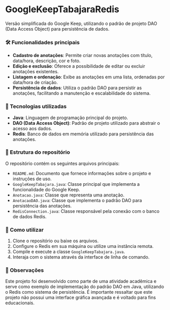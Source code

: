 # GoogleKeepTabajaraRedis

Versão simplificada do Google Keep, utilizando o padrão de projeto DAO (Data Access Object) para persistência de dados.

### 🛠️ Funcionalidades principais

* **Cadastro de anotações**: Permite criar novas anotações com título, data/hora, descrição, cor e foto.
* **Edição e exclusão**: Oferece a possibilidade de editar ou excluir anotações existentes.
* **Listagem e ordenação**: Exibe as anotações em uma lista, ordenadas por data/hora de criação.
* **Persistência de dados**: Utiliza o padrão DAO para persistir as anotações, facilitando a manutenção e escalabilidade do sistema.

### 🔧 Tecnologias utilizadas

* **Java**: Linguagem de programação principal do projeto.
* **DAO (Data Access Object)**: Padrão de projeto utilizado para abstrair o acesso aos dados.
* **Redis**: Banco de dados em memória utilizado para persistência das anotações.

### 📁 Estrutura do repositório

O repositório contém os seguintes arquivos principais:

* `README.md`: Documento que fornece informações sobre o projeto e instruções de uso.
* `GoogleKeepTabajara.java`: Classe principal que implementa a funcionalidade do Google Keep.
* `Anotacao.java`: Classe que representa uma anotação.
* `AnotacaoDAO.java`: Classe que implementa o padrão DAO para persistência das anotações.
* `RedisConnection.java`: Classe responsável pela conexão com o banco de dados Redis.

### 🚀 Como utilizar

1. Clone o repositório ou baixe os arquivos.
2. Configure o Redis em sua máquina ou utilize uma instância remota.
3. Compile e execute a classe `GoogleKeepTabajara.java`.
4. Interaja com o sistema através da interface de linha de comando.

### 📌 Observações

Este projeto foi desenvolvido como parte de uma atividade acadêmica e serve como exemplo de implementação do padrão DAO em Java, utilizando o Redis como sistema de persistência. É importante ressaltar que este projeto não possui uma interface gráfica avançada e é voltado para fins educacionais.
